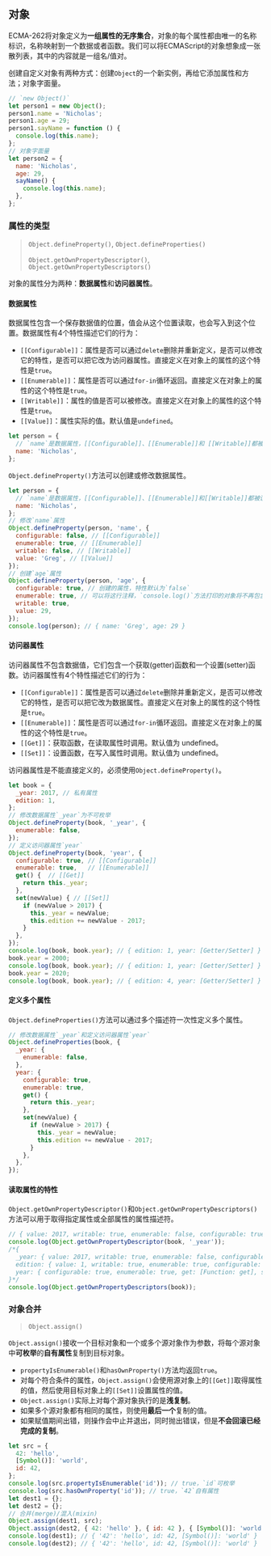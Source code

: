 ## 对象

ECMA-262将对象定义为**一组属性的无序集合**，对象的每个属性都由唯一的名称标识，名称映射到一个数据或者函数。我们可以将ECMAScript的对象想象成一张散列表，其中的内容就是一组名/值对。

创建自定义对象有两种方式：创建`Object`的一个新实例，再给它添加属性和方法；对象字面量。
```js
// `new Object()`
let person1 = new Object();
person1.name = 'Nicholas';
person1.age = 29;
person1.sayName = function () {
  console.log(this.name);
};
// 对象字面量
let person2 = {
  name: 'Nicholas',
  age: 29,
  sayName() {
    console.log(this.name);
  },
};
```

### 属性的类型

> `Object.defineProperty()`, `Object.defineProperties()`
>
> `Object.getOwnPropertyDescriptor()`, `Object.getOwnPropertyDescriptors()`

对象的属性分为两种：**数据属性**和**访问器属性**。

#### 数据属性

数据属性包含一个保存数据值的位置，值会从这个位置读取，也会写入到这个位置。数据属性有4个特性描述它们的行为：

- `[[Configurable]]`：属性是否可以通过`delete`删除并重新定义，是否可以修改它的特性，是否可以把它改为访问器属性。直接定义在对象上的属性的这个特性是`true`。
- `[[Enumerable]]`：属性是否可以通过`for-in`循环返回。直接定义在对象上的属性的这个特性是`true`。
- `[[Writable]]`：属性的值是否可以被修改。直接定义在对象上的属性的这个特性是`true`。
- `[[Value]]`：属性实际的值。默认值是`undefined`。

```js
let person = {
  // `name`是数据属性，[[Configurable]]、[[Enumerable]]和 [[Writable]]都被设置为`true`，[[Value]]被设置为'Nicholas'。
  name: 'Nicholas',
};
```

`Object.defineProperty()`方法可以创建或修改数据属性。

```js
let person = {
  // `name`是数据属性，[[Configurable]]、[[Enumerable]]和[[Writable]]都被设置为`true`，[[Value]]被设置为'Nicholas'。
  name: 'Nicholas',
};
// 修改`name`属性
Object.defineProperty(person, 'name', {
  configurable: false, // [[Configurable]]
  enumerable: true, // [[Enumerable]]
  writable: false, // [[Writable]]
  value: 'Greg', // [[Value]]
});
// 创建`age`属性
Object.defineProperty(person, 'age', {
  configurable: true, // 创建的属性，特性默认为`false`
  enumerable: true, // 可以将这行注释，`console.log()`方法打印的对象将不再包含`age`属性
  writable: true,
  value: 29,
});
console.log(person); // { name: 'Greg', age: 29 }
```

#### 访问器属性

访问器属性不包含数据值，它们包含一个获取(getter)函数和一个设置(setter)函数。访问器属性有4个特性描述它们的行为：

- `[[Configurable]]`：属性是否可以通过`delete`删除并重新定义，是否可以修改它的特性，是否可以把它改为数据属性。直接定义在对象上的属性的这个特性是`true`。
- `[[Enumerable]]`：属性是否可以通过`for-in`循环返回。直接定义在对象上的属性的这个特性是`true`。
- `[[Get]]`：获取函数，在读取属性时调用。默认值为 undefined。
- `[[Set]]`：设置函数，在写入属性时调用。默认值为 undefined。

访问器属性是不能直接定义的，必须使用`Object.defineProperty()`。

```js
let book = {
  _year: 2017, // 私有属性
  edition: 1,
};
// 修改数据属性`_year`为不可枚举
Object.defineProperty(book, '_year', {
  enumerable: false,
});
// 定义访问器属性`year`
Object.defineProperty(book, 'year', {
  configurable: true, // [[Configurable]]
  enumerable: true,   // [[Enumerable]]
  get() {  // [[Get]]
    return this._year;
  },
  set(newValue) { // [[Set]]
    if (newValue > 2017) {
      this._year = newValue;
      this.edition += newValue - 2017;
    }
  },
});
console.log(book, book.year); // { edition: 1, year: [Getter/Setter] } 2017
book.year = 2000;
console.log(book, book.year); // { edition: 1, year: [Getter/Setter] } 2017
book.year = 2020;
console.log(book, book.year); // { edition: 4, year: [Getter/Setter] } 2020
```

#### 定义多个属性

`Object.defineProperties()`方法可以通过多个描述符一次性定义多个属性。

```js
// 修改数据属性`_year`和定义访问器属性`year`
Object.defineProperties(book, {
  _year: {
    enumerable: false,
  },
  year: {
    configurable: true,
    enumerable: true,
    get() {
      return this._year;
    },
    set(newValue) {
      if (newValue > 2017) {
        this._year = newValue;
        this.edition += newValue - 2017;
      }
    },
  },
});
```

#### 读取属性的特性

`Object.getOwnPropertyDescriptor()`和`Object.getOwnPropertyDescriptors()`方法可以用于取得指定属性或全部属性的属性描述符。

```js
// { value: 2017, writable: true, enumerable: false, configurable: true }
console.log(Object.getOwnPropertyDescriptor(book, '_year'));
/*{
  _year: { value: 2017, writable: true, enumerable: false, configurable: true },
  edition: { value: 1, writable: true, enumerable: true, configurable: true },
  year: { configurable: true, enumerable: true, get: [Function: get], set: [Function: set], }
}*/
console.log(Object.getOwnPropertyDescriptors(book));
```

### 对象合并

> `Object.assign()`

`Object.assign()`接收一个目标对象和一个或多个源对象作为参数，将每个源对象中**可枚举**的**自有属性**复制到目标对象。

- `propertyIsEnumerable()`和`hasOwnProperty()`方法均返回`true`。
- 对每个符合条件的属性，`Object.assign()`会使用源对象上的`[[Get]]`取得属性的值，然后使用目标对象上的`[[Set]]`设置属性的值。
- `Object.assign()`实际上对每个源对象执行的是**浅复制**。
- 如果多个源对象都有相同的属性，则使用**最后一个**复制的值。
- 如果赋值期间出错，则操作会中止并退出，同时抛出错误，但是**不会回滚已经完成的复制**。

```js
let src = {
  42: 'hello',
  [Symbol()]: 'world',
  id: 42,
};
console.log(src.propertyIsEnumerable('id')); // true，`id`可枚举
console.log(src.hasOwnProperty('id')); // true，`42`自有属性
let dest1 = {};
let dest2 = {};
// 合并(merge)/混入(mixin)
Object.assign(dest1, src);
Object.assign(dest2, { 42: 'hello' }, { id: 42 }, { [Symbol()]: 'world' });
console.log(dest1); // { '42': 'hello', id: 42, [Symbol()]: 'world' }
console.log(dest2); // { '42': 'hello', id: 42, [Symbol()]: 'world' }
```


